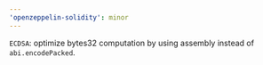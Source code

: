 ```yaml
---
'openzeppelin-solidity': minor
---
```


`ECDSA`: optimize bytes32 computation by using assembly instead of `abi.encodePacked`.

